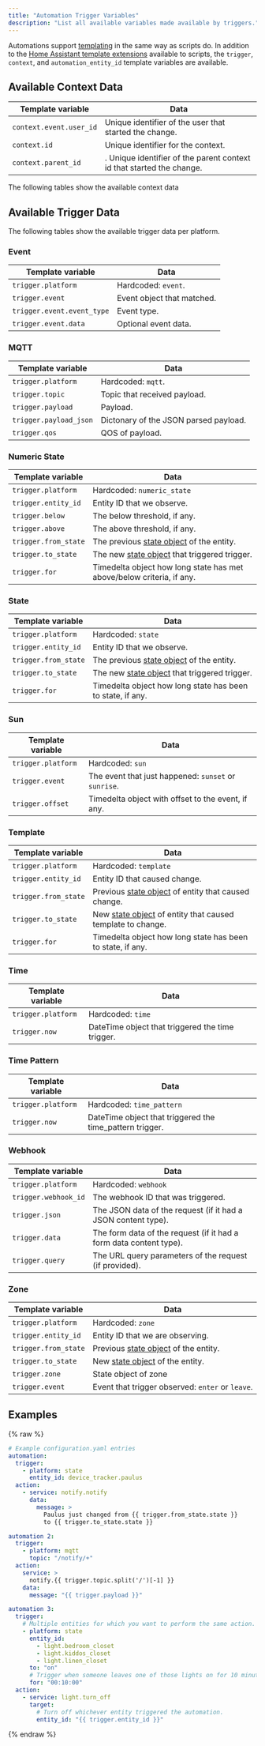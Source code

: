 ```yaml
---
title: "Automation Trigger Variables"
description: "List all available variables made available by triggers."
---
```


Automations support [templating](/docs/configuration/templating/) in the same way as scripts do. In addition to the [Home Assistant template extensions](/docs/configuration/templating/#home-assistant-template-extensions) available to scripts, the `trigger`, `context`, and `automation_entity_id` template variables are available.

## Available Context Data

| Template variable | Data |
| ---- | ---- |
| `context.event.user_id` | Unique identifier of the user that started the change.
| `context.id` | Unique identifier for the context.
| `context.parent_id` | . Unique identifier of the parent context id that started the change.

The following tables show the available context data

## Available Trigger Data

The following tables show the available trigger data per platform.

### Event

| Template variable | Data |
| ---- | ---- |
| `trigger.platform` | Hardcoded: `event`.
| `trigger.event` | Event object that matched.
| `trigger.event.event_type` | Event type.
| `trigger.event.data` | Optional event data.

### MQTT

| Template variable | Data |
| ---- | ---- |
| `trigger.platform` | Hardcoded: `mqtt`.
| `trigger.topic` | Topic that received payload.
| `trigger.payload` | Payload.
| `trigger.payload_json` | Dictonary of the JSON parsed payload.
| `trigger.qos` | QOS of payload.

### Numeric State

| Template variable | Data |
| ---- | ---- |
| `trigger.platform` | Hardcoded: `numeric_state`
| `trigger.entity_id` | Entity ID that we observe.
| `trigger.below` | The below threshold, if any.
| `trigger.above` | The above threshold, if any.
| `trigger.from_state` | The previous [state object] of the entity.
| `trigger.to_state` | The new [state object] that triggered trigger.
| `trigger.for` | Timedelta object how long state has met above/below criteria, if any.

### State

| Template variable | Data |
| ---- | ---- |
| `trigger.platform` | Hardcoded: `state`
| `trigger.entity_id` | Entity ID that we observe.
| `trigger.from_state` | The previous [state object] of the entity.
| `trigger.to_state` | The new [state object] that triggered trigger.
| `trigger.for` | Timedelta object how long state has been to state, if any.

### Sun

| Template variable | Data |
| ---- | ---- |
| `trigger.platform` | Hardcoded: `sun`
| `trigger.event` | The event that just happened: `sunset` or `sunrise`.
| `trigger.offset` | Timedelta object with offset to the event, if any.

### Template

| Template variable | Data |
| ---- | ---- |
| `trigger.platform` | Hardcoded: `template`
| `trigger.entity_id` | Entity ID that caused change.
| `trigger.from_state` | Previous [state object] of entity that caused change.
| `trigger.to_state` | New [state object] of entity that caused template to change.
| `trigger.for` | Timedelta object how long state has been to state, if any.

### Time

| Template variable | Data |
| ---- | ---- |
| `trigger.platform` | Hardcoded: `time`
| `trigger.now` | DateTime object that triggered the time trigger.

### Time Pattern

| Template variable | Data |
| ---- | ---- |
| `trigger.platform` | Hardcoded: `time_pattern`
| `trigger.now` | DateTime object that triggered the time_pattern trigger.

### Webhook

| Template variable | Data |
| ---- | ---- |
| `trigger.platform` | Hardcoded: `webhook`
| `trigger.webhook_id` | The webhook ID that was triggered.
| `trigger.json` | The JSON data of the request (if it had a JSON content type).
| `trigger.data` | The form data of the request (if it had a form data content type).
| `trigger.query` | The URL query parameters of the request (if provided).

### Zone

| Template variable | Data |
| ---- | ---- |
| `trigger.platform` | Hardcoded: `zone`
| `trigger.entity_id` | Entity ID that we are observing.
| `trigger.from_state` | Previous [state object] of the entity.
| `trigger.to_state` | New [state object] of the entity.
| `trigger.zone` | State object of zone
| `trigger.event` | Event that trigger observed: `enter` or `leave`.

## Examples

{% raw %}

```yaml
# Example configuration.yaml entries
automation:
  trigger:
    - platform: state
      entity_id: device_tracker.paulus
  action:
    - service: notify.notify
      data:
        message: >
          Paulus just changed from {{ trigger.from_state.state }}
          to {{ trigger.to_state.state }}

automation 2:
  trigger:
    - platform: mqtt
      topic: "/notify/+"
  action:
    service: >
      notify.{{ trigger.topic.split('/')[-1] }}
    data:
      message: "{{ trigger.payload }}"

automation 3:
  trigger:
    # Multiple entities for which you want to perform the same action.
    - platform: state
      entity_id:
        - light.bedroom_closet
        - light.kiddos_closet
        - light.linen_closet
      to: "on"
      # Trigger when someone leaves one of those lights on for 10 minutes.
      for: "00:10:00"
  action:
    - service: light.turn_off
      target:
        # Turn off whichever entity triggered the automation.
        entity_id: "{{ trigger.entity_id }}"
```

{% endraw %}

[state object]: /docs/configuration/state_object/
